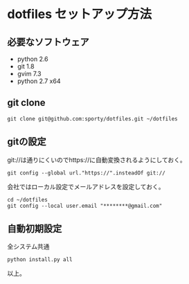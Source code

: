 dotfiles セットアップ方法
================================================

必要なソフトウェア
------------------

* python 2.6 
* git 1.8
* gvim 7.3
 * python 2.7 x64


git clone
---------

```
git clone git@github.com:sporty/dotfiles.git ~/dotfiles
```

gitの設定
---------

git://は通りにくいのでhttps://に自動変換されるようにしておく。

```
git config --global url."https://".insteadOf git://
```

会社ではローカル設定でメールアドレスを設定しておく。

```
cd ~/dotfiles
git config --local user.email "********@gmail.com"
```

自動初期設定
---------

全システム共通

```
python install.py all
```

以上。

